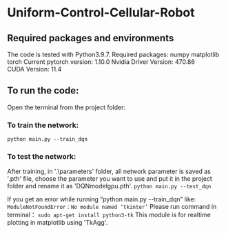 # Uniform-Control-Cellular-Robot
## Required packages and environments
The code is tested with Python3.9.7.
Required packages: numpy matplotlib torch
Current pytorch version: 1.10.0
Nvidia Driver Version: 470.86       
CUDA Version: 11.4   
## To run the code:
Open the terminal from the project folder:
### To train the network: 
`python main.py --train_dqn`

### To test the network:  
After training, in '.\parameters' folder, all network parameter is saved as '.pth' file, choose the parameter you want to use and put it in the project folder and rename it as 'DQNmodelgpu.pth'.
`python main.py --test_dqn`

If you get an error while running “python main.py --train_dqn” like:
`ModuleNotFoundError：No module named ‘tkinter’`
Please run command in terminal： `sudo apt-get install python3-tk`
This module is for realtime plotting in matplotlib using 'TkAgg'.
